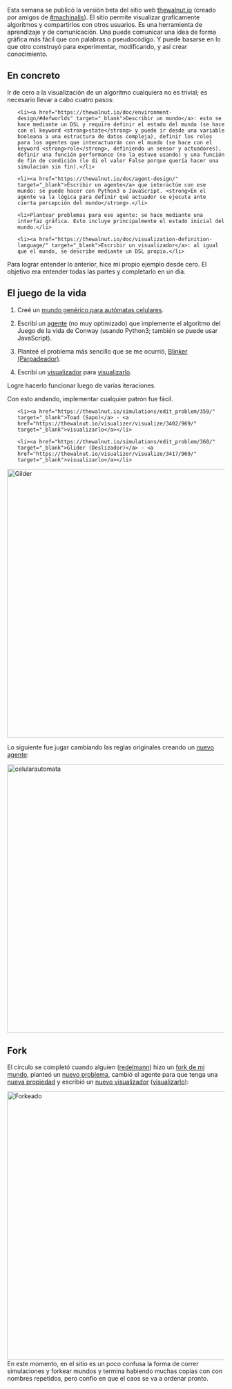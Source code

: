 <html><body><p>Esta semana se publicó la versión beta del sitio web <a href="https://thewalnut.io/" target="_blank">thewalnut.io</a> (creado por amigos de <a href="http://www.machinalis.com/" target="_blank">#machinalis</a>). El sitio permite visualizar graficamente algoritmos y compartirlos con otros usuarios. Es una herramienta de aprendizaje y de comunicación. Una puede comunicar una idea de forma gráfica más fácil que con palabras o pseudocódigo. Y puede basarse en lo que otro construyó para experimentar, modificando, y así crear conocimiento.

</p><h2>En concreto</h2>

Ir de cero a la visualización de un algoritmo cualquiera no es trivial; es necesario llevar a cabo cuatro pasos:

<ol>

	<li><a href="https://thewalnut.io/doc/environment-design/#defworlds" target="_blank">Describir un mundo</a>: esto se hace mediante un DSL y require definir el estado del mundo (se hace con el keyword <strong>state</strong> y puede ir desde una variable booleana a una estructura de datos compleja), definir los roles para los agentes que interactuarán con el mundo (se hace con el keyword <strong>role</strong>, definiendo un sensor y actuadores), definir una función performance (no la estuve usando) y una función de fin de condición (le di el valor False porque quería hacer una simulación sin fin).</li>

	<li><a href="https://thewalnut.io/doc/agent-design/" target="_blank">Escribir un agente</a> que interactúe con ese mundo: se puede hacer con Python3 o JavaScript. <strong>En el agente va la lógica para definir qué actuador se ejecuta ante cierta percepción del mundo</strong>.</li>

	<li>Plantear problemas para ese agente: se hace mediante una interfaz gráfica. Esto incluye principalmente el estado inicial del mundo.</li>

	<li><a href="https://thewalnut.io/doc/visualization-definition-language/" target="_blank">Escribir un visualizador</a>: al igual que el mundo, se describe mediante un DSL propio.</li>

</ol>

Para lograr entender lo anterior, hice mi propio ejemplo desde cero. El objetivo era entender todas las partes y completarlo en un día.

<h2>El juego de la vida</h2>

1) Creé un <a href="https://thewalnut.io/simulations/edit_world/293/" target="_blank">mundo genérico para autómatas celulares</a>.



2) Escribí un <a href="https://thewalnut.io/simulations/edit_agent/347/" target="_blank">agente</a> (no muy optimizado) que implemente el algoritmo del Juego de la vida de Conway (usando Python3; también se puede usar JavaScript).



3) Planteé el problema más sencillo que se me ocurrió, <a href="https://thewalnut.io/simulations/edit_problem/348/" target="_blank">Blinker (Parpadeador)</a>.



4) Escribí un <a href="https://thewalnut.io/simulations/edit_visualization/969/" target="_blank">visualizador</a> para <a href="https://thewalnut.io/visualizer/visualize/3397/969/" target="_blank">visualizarlo</a>.



Logre hacerlo funcionar luego de varias iteraciones.



Con esto andando, implementar cualquier patrón fue fácil.

<ul>

	<li><a href="https://thewalnut.io/simulations/edit_problem/359/" target="_blank">Toad (Sapo)</a> - <a href="https://thewalnut.io/visualizer/visualize/3402/969/" target="_blank">visualizarlo</a></li>

	<li><a href="https://thewalnut.io/simulations/edit_problem/360/" target="_blank">Glider (Deslizador)</a> - <a href="https://thewalnut.io/visualizer/visualize/3417/969/" target="_blank">visualizarlo</a></li>

</ul>

<img class="aligncenter size-full wp-image-5367" src="/wp-content/uploads/2015/07/conwayglider.gif" alt="Gilder" width="622" height="622">



Lo siguiente fue jugar cambiando las reglas originales creando un <a href="https://thewalnut.io/simulations/edit_agent/361/" target="_blank">nuevo agente</a>:



<a href="/wp-content/uploads/2015/07/celularautomata.gif"><img class="aligncenter size-full wp-image-5366" src="/wp-content/uploads/2015/07/celularautomata.gif" alt="celularautomata" width="622" height="622"></a>

<h2>Fork</h2>

El círculo se completó cuando alguien (<span class="s1"><a href="https://twitter.com/rodolfoedelmann" target="_blank">redelmann</a></span>) hizo un <a href="https://thewalnut.io/simulations/edit_world/306/" target="_blank">fork de mi mundo</a>, planteó un <a href="https://thewalnut.io/simulations/edit_problem/381/" target="_blank">nuevo problema</a>, cambió el agente para que tenga una <a href="https://thewalnut.io/simulations/edit_agent/363/" target="_blank">nueva propiedad</a> y escribió un <a href="https://thewalnut.io/simulations/edit_visualization/984/" target="_blank">nuevo visualizador</a> (<a href="https://thewalnut.io/visualizer/visualize/3507/984/" target="_blank">visualizarlo</a>):



<a href="/wp-content/uploads/2015/07/celularautomata2.gif"><img class="aligncenter size-full wp-image-5371" src="/wp-content/uploads/2015/07/celularautomata2.gif" alt="Forkeado" width="622" height="622"></a>En este momento, en el sitio es un poco confusa la forma de correr simulaciones y forkear mundos y termina habiendo muchas copias con con nombres repetidos, pero confío en que el caos se va a ordenar pronto.</body></html>